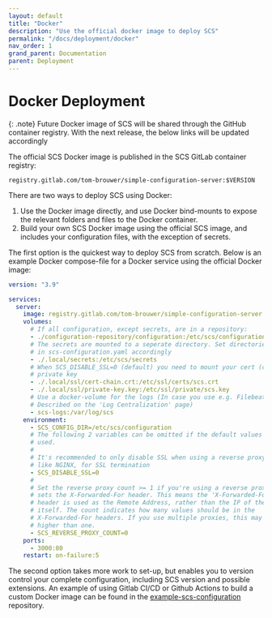 ```yaml
---
layout: default
title: "Docker"
description: "Use the official docker image to deploy SCS"
permalink: "/docs/deployment/docker"
nav_order: 1
grand_parent: Documentation
parent: Deployment
---
```

# Docker Deployment

{: .note}
Future Docker image of SCS will be shared through the GitHub
container registry. With the next release, the below links will be updated
accordingly

The official SCS Docker image is published in the SCS GitLab container
registry:
```
registry.gitlab.com/tom-brouwer/simple-configuration-server:$VERSION
```

There are two ways to deploy SCS using Docker:
1. Use the Docker image directly, and use Docker bind-mounts to expose the
   relevant folders and files to the Docker container.
2. Build your own SCS Docker image using the official SCS image,
   and includes your configuration files, with the exception of secrets.

The first option is the quickest way to deploy SCS from scratch. Below is an
example Docker compose-file for a Docker service using the official Docker
image:
```yaml
version: "3.9"

services:
  server:
    image: registry.gitlab.com/tom-brouwer/simple-configuration-server:1.0.1
    volumes:
      # If all configuration, except secrets, are in a repository:
      - ./configuration-repository/configuration:/etc/scs/configuration
      # The secrets are mounted to a seperate directory. Set directories.secrets
      # in scs-configuration.yaml accordingly
      - ./.local/secrets:/etc/scs/secrets
      # When SCS_DISABLE_SSL=0 (default) you need to mount your cert (chain) and
      # private key
      - ./.local/ssl/cert-chain.crt:/etc/ssl/certs/scs.crt
      - ./.local/ssl/private-key.key:/etc/ssl/private/scs.key
      # Use a docker-volume for the logs (In case you use e.g. Filebeat, as
      # Described on the 'Log Centralization' page)
      - scs-logs:/var/log/scs
    environment:
      - SCS_CONFIG_DIR=/etc/scs/configuration
      # The following 2 variables can be omitted if the default values are
      # used.
      #
      # It's recommended to only disable SSL when using a reverse proxy,
      # like NGINX, for SSL termination
      - SCS_DISABLE_SSL=0
      #
      # Set the reverse proxy count >= 1 if you're using a reverse proxy that
      # sets the X-Forwarded-For header. This means the 'X-Forwarded-For'
      # header is used as the Remote Address, rather than the IP of the proxy
      # itself. The count indicates how many values should be in the
      # X-Forwarded-For headers. If you use multiple proxies, this may be
      # higher than one.
      - SCS_REVERSE_PROXY_COUNT=0
    ports:
      - 3000:80
    restart: on-failure:5
```

The second option takes more work to set-up, but enables you to version control
your complete configuration, including SCS version and possible extensions.
An example of using Gitlab CI/CD or Github Actions to build a custom
Docker image can be found in the
[example-scs-configuration](https://gitlab.com/simple-configuration-server/example-configuration)
repository.
